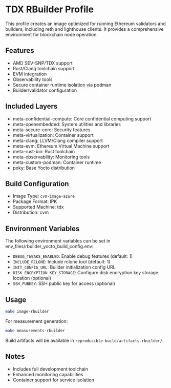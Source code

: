 # TDX RBuilder Profile

This profile creates an image optimized for running Ethereum validators and builders, including reth and lighthouse clients. It provides a comprehensive environment for blockchain node operation.

## Features
- AMD SEV-SNP/TDX support
- Rust/Clang toolchain support
- EVM integration
- Observability tools
- Secure container runtime isolation via podman
- Builder/validator configuration

## Included Layers
- meta-confidential-compute: Core confidential computing support
- meta-openembedded: System utilities and libraries
- meta-secure-core: Security features
- meta-virtualization: Container support
- meta-clang: LLVM/Clang compiler support
- meta-evm: Ethereum Virtual Machine support
- meta-rust-bin: Rust toolchain
- meta-observability: Monitoring tools
- meta-custom-podman: Container runtime
- poky: Base Yocto distribution

## Build Configuration
- Image Type: `cvm-image-azure`
- Package Format: IPK
- Supported Machine: tdx
- Distribution: cvm

## Environment Variables
The following environment variables can be set in env_files/rbuilder_yocto_build_config.env:
- `DEBUG_TWEAKS_ENABLED`: Enable debug features (default: 1)
- `INCLUDE_RCLONE`: Include rclone tool (default: 1)
- `INIT_CONFIG_URL`: Builder initialization config URL
- `DISK_ENCRYPTION_KEY_STORAGE`: Configure disk encryption key storage location (optional)
- `SSH_PUBKEY`: SSH public key for access (optional)

## Usage
```bash
make image-rbuilder
```

For measurement generation:
```bash
make measurements-rbuilder
```

Build artifacts will be available in `reproducible-build/artifacts-rbuilder/`.

## Notes
- Includes full development toolchain
- Enhanced monitoring capabilities
- Container support for service isolation
